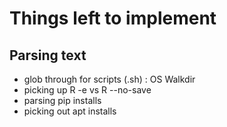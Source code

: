 # Things left to implement

## Parsing text
- glob through for scripts (.sh) : OS Walkdir 
- picking up R -e vs R --no-save  
- parsing pip installs 
- picking out apt installs
